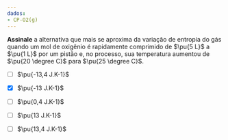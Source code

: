 ```yaml
---
dados:
- CP-O2(g)
---
```

**Assinale** a alternativa que mais se aproxima da variação de entropia do gás quando um mol de oxigênio é rapidamente comprimido de $\pu{5 L}$ a $\pu{1 L}$ por um pistão e, no processo, sua temperatura aumentou de $\pu{20 \degree C}$ para  $\pu{25 \degree C}$. 

- [ ] $\pu{-13,4 J.K-1}$
- [x] $\pu{-13 J.K-1}$
- [ ] $\pu{0,4 J.K-1}$
- [ ] $\pu{13 J.K-1}$
- [ ] $\pu{13,4 J.K-1}$


